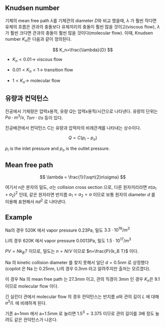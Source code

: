 ## Knudsen number

기체의 mean free path $\lambda$를 기체관의 diameter $D$와 비교 했을때, $\lambda$ 가 훨씬 작다면 유체의 흐름은 관과의 충돌보다 유체끼리의 충돌이 훨씬 많을 것이고(viscous flow), $\lambda$ 가 훨씬 크다면 관과의 충돌이 훨씬 많을 것이다(molecular flow). 이때, Knudsen number $K_n$은 다음과 같이 정의된다.

$$
K_n=\frac{\lambda}{D}
$$

* $K_n < 0.01 \rightarrow$ viscous flow

* $0.01 < K_n < 1\rightarrow$ transition flow

* $1 < K_n\rightarrow$ molecular flow


## 유량과 컨덕턴스

진공에서 기체량은 압력x용적, 유량 $Q$는 압력x용적/시간으로 나타낸다. 유량의 단위는 $Pa\cdot m^3/s$, $Torr\cdot I/s$ 등이 있다.

진공배관에서 컨덕턴스 C는 유량과 압력차의 비례관계를 나타내는 상수이다.

$$
Q = C(p_i - p_o)
$$

$p_i$ is the inlet pressure and $p_o$ is the outlet pressure.


## Mean free path

$$
\lambda = \frac{1}{\sqrt{2}n\sigma}
$$

여기서 n은 분자의 밀도, $\sigma$는 collision cross section 으로, 다른 원자끼리라면 $\pi (a_1+a_2)^2$ 인데, 같은 원자라면 반지름 $a_1=a_2=a$ 이므로 보통 원자의 diameter $d$ 를 이용해 표현해서 $\pi d^2$ 로 나타낸다.

## Example

Na의 경우 520K 에서 vapor pressure 0.23Pa, 밀도 $3.3\cdot10^{19}/m^3$ 

Li의 경우 620K 에서 vapor pressure 0.0013Pa, 밀도 $1.5\cdot10^{17}/m^3$

$PV=Nk_B T$ 이므로, 밀도는 $n=N/V$ 이므로 $n=\frac{P}{k_B T}$ 이다.

Na 의 kinetic collision diameter 를 찾지 못해서 일단 $d=0.5nm$ 로 상정했다 (copilot 은 Na 는 0.25nm, Li의 경우 0.3nm 라고 알려주지만 출처는 모르겠다). 

이 경우 Na 의 mean free path 는 $27.3mm$ 이고, 관의 직경이 3mm 인 경우 $K_n$은 9.1 이므로 molecular flow 이다. 

긴 실린더 관에서 molecular flow 의 경우 컨덕턴스는 반지름 $a$와 관의 길이 $L$ 에 대해 $a^3/L$ 에 비례하게 된다.

기존 a=1mm 에서 a=1.5mm 로 늘리면 $1.5^3=3.375$ 이므로 관의 길이를 3배 정도 늘려도 같은 컨덕턴스가 나온다.